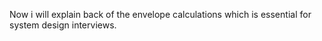 Now i will explain back of the envelope calculations which is essential for system design interviews. 
